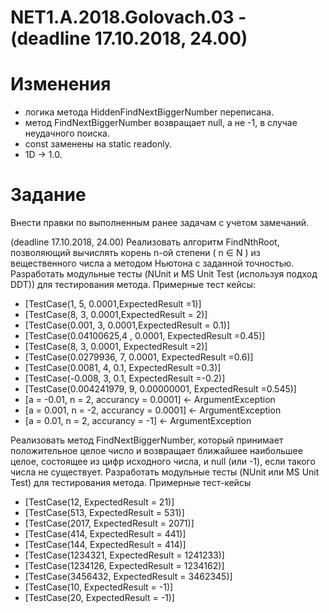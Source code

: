 # NET1.A.2018.Golovach.03 - (deadline 17.10.2018, 24.00)

# Изменения
- логика метода HiddenFindNextBiggerNumber переписана.
- метод FindNextBiggerNumber возвращает null, а не -1, в случае неудачного поиска.
- const заменены на static readonly.
- 1D -> 1.0.

# Задание

Внести правки по выполненным ранее задачам с учетом замечаний.

(deadline 17.10.2018, 24.00) Реализовать алгоритм FindNthRoot, позволяющий вычислять корень n-ой степени ( n ∈ N ) из вещественного числа а методом Ньютона с заданной точностью.
Разработать модульные тесты (NUnit и MS Unit Test (используя подход DDT)) для тестирования метода. Примерные тест кейсы:
-  [TestCase(1, 5, 0.0001,ExpectedResult =1)]
-  [TestCase(8, 3, 0.0001,ExpectedResult = 2)]
-  [TestCase(0.001, 3, 0.0001,ExpectedResult = 0.1)]
-  [TestCase(0.04100625,4 , 0.0001, ExpectedResult =0.45)]
-  [TestCase(8, 3, 0.0001, ExpectedResult =2)]
-  [TestCase(0.0279936, 7, 0.0001, ExpectedResult =0.6)]
-  [TestCase(0.0081, 4, 0.1, ExpectedResult =0.3)]
-  [TestCase(-0.008, 3, 0.1, ExpectedResult =-0.2)]
-  [TestCase(0.004241979, 9, 0.00000001, ExpectedResult =0.545)]
-  [a = -0.01, n = 2, accurancy = 0.0001] <- ArgumentException
-  [a = 0.001, n = -2, accurancy = 0.0001] <- ArgumentException
-  [a = 0.01, n = 2, accurancy = -1] <- ArgumentException

 Реализовать метод FindNextBiggerNumber, который принимает положительное целое число и возвращает ближайшее наибольшее целое, состоящее из цифр исходного числа, и null (или -1), если такого числа не существует.
Разработать модульные тесты (NUnit или MS Unit Test) для тестирования метода. Примерные тест-кейсы
-  [TestCase(12, ExpectedResult = 21)]
-  [TestCase(513, ExpectedResult = 531)]
-  [TestCase(2017, ExpectedResult = 2071)]
-  [TestCase(414, ExpectedResult = 441)]
-  [TestCase(144, ExpectedResult = 414)]
-  [TestCase(1234321, ExpectedResult = 1241233)]
-  [TestCase(1234126, ExpectedResult = 1234162)]
-  [TestCase(3456432, ExpectedResult = 3462345)]
-  [TestCase(10, ExpectedResult = -1)]
-  [TestCase(20, ExpectedResult = -1)]
